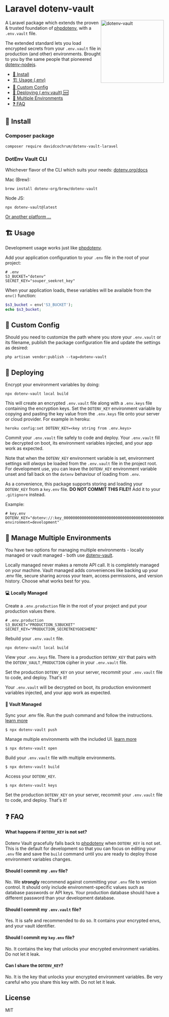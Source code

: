 # Laravel dotenv-vault

<img src="https://raw.githubusercontent.com/motdotla/dotenv/master/dotenv.svg" alt="dotenv-vault" style="float: right;" width="200" />

A Laravel package which extends the proven & trusted foundation of [phpdotenv](https://github.com/vlucas/phpdotenv), with a `.env.vault` file.

The extended standard lets you load encrypted secrets from your `.env.vault` file in production (and other) environments.
Brought to you by the same people that pioneered [dotenv-nodejs](https://github.com/motdotla/dotenv).

* [🌱 Install](#-install)
* [🏗️ Usage (.env)](#-usage)
* [🔧 Custom Config](#-custom-config)
* [🚀 Deploying (.env.vault) 🆕](#-deploying)
* [🌴 Multiple Environments](#-manage-multiple-environments)
* [❓ FAQ](#-faq)

## 🌱 Install

### Composer package
```shell
composer require davidcochrum/dotenv-vault-laravel
```

### DotEnv Vault CLI
Whichever flavor of the CLI which suits your needs: [dotenv.org/docs](https://www.dotenv.org/docs)

Mac (Brew):
```shell
brew install dotenv-org/brew/dotenv-vault
```

Node JS:
```shell
npx dotenv-vault@latest
```

[Or another platform ...](https://www.dotenv.org/docs)

## 🏗️ Usage

Development usage works just like [phpdotenv](https://github.com/vlucas/phpdotenv).

Add your application configuration to your `.env` file in the root of your project:

```shell
# .env
S3_BUCKET="dotenv"
SECRET_KEY="souper_seekret_key"
```

When your application loads, these variables will be available from the `env()` function:

```php
$s3_bucket = env('S3_BUCKET');
echo $s3_bucket;
```

## 🔧 Custom Config

Should you need to customize the path where you store your `.env.vault` or its filename, publish the package
configuration file and update the settings as desired:

```shell
php artisan vendor:publish --tag=dotenv-vault
```

## 🚀 Deploying

Encrypt your environment variables by doing:

```shell
npx dotenv-vault local build
```

This will create an encrypted `.env.vault` file along with a `.env.keys` file containing the encryption keys. Set the `DOTENV_KEY` environment variable by copying and pasting the key value from the `.env.keys` file onto your server or cloud provider. For example in heroku:

```shell
heroku config:set DOTENV_KEY=<key string from .env.keys>
```

Commit your `.env.vault` file safely to code and deploy. Your `.env.vault` fill be decrypted on boot, its environment variables injected, and your app work as expected.

Note that when the `DOTENV_KEY` environment variable is set, environment settings will *always* be loaded from the `.env.vault` file in the project root. For development use, you can leave the `DOTENV_KEY` environment variable unset and fall back on the `dotenv` behaviour of loading from `.env`.

As a convenience, this package supports storing and loading your `DOTENV_KEY` from a `key.env` file.
**DO NOT COMMIT THIS FILE!!** Add it to your `.gitignore` instead.

Example:

```dotenv
# key.env
DOTENV_KEY="dotenv://:key_0000000000000000000000000000000000000000000000000000000000000000@dotenv.local/vault/.env.vault?environment=development"
```

## 🌴 Manage Multiple Environments

You have two options for managing multiple environments - locally managed or vault managed - both use [dotenv-vault](https://github.com/dotenv-org/dotenv-vault).

Locally managed never makes a remote API call. It is completely managed on your machine. Vault managed adds conveniences like backing up your .env file, secure sharing across your team, access permissions, and version history. Choose what works best for you.

#### 💻 Locally Managed

Create a `.env.production` file in the root of your project and put your production values there.

```shell
# .env.production
S3_BUCKET="PRODUCTION_S3BUCKET"
SECRET_KEY="PRODUCTION_SECRETKEYGOESHERE"
```

Rebuild your `.env.vault` file.

```shell
npx dotenv-vault local build
```

View your `.env.keys` file. There is a production `DOTENV_KEY` that pairs with the `DOTENV_VAULT_PRODUCTION` cipher in your `.env.vault` file.

Set the production `DOTENV_KEY` on your server, recommit your `.env.vault` file to code, and deploy. That's it!

Your `.env.vault` will be decrypted on boot, its production environment variables injected, and your app work as expected.

#### 🔐 Vault Managed

Sync your .env file. Run the push command and follow the instructions. [learn more](https://dotenv.org/docs/sync/quickstart)

```
$ npx dotenv-vault push
```

Manage multiple environments with the included UI. [learn more](https://dotenv.org/docs/tutorials/environments)

```
$ npx dotenv-vault open
```

Build your `.env.vault` file with multiple environments.

```
$ npx dotenv-vault build
```

Access your `DOTENV_KEY`.

```
$ npx dotenv-vault keys
```

Set the production `DOTENV_KEY` on your server, recommit your `.env.vault` file to code, and deploy. That's it!

## ❓ FAQ

#### What happens if `DOTENV_KEY` is not set?

Dotenv Vault gracefully falls back to [phpdotenv](https://github.com/vlucas/phpdotenv) when `DOTENV_KEY` is not set. This is the default for development so that you can focus on editing your `.env` file and save the `build` command until you are ready to deploy those environment variables changes.

#### Should I commit my `.env` file?

No. We **strongly** recommend against committing your `.env` file to version control. It should only include environment-specific values such as database passwords or API keys. Your production database should have a different password than your development database.

#### Should I commit my `.env.vault` file?

Yes. It is safe and recommended to do so. It contains your encrypted envs, and your vault identifier.

#### Should I commit my `key.env` file?

No. It contains the key that unlocks your encrypted environment variables. Do not let it leak.

#### Can I share the `DOTENV_KEY`?

No. It is the key that unlocks your encrypted environment variables. Be very careful who you share this key with. Do not let it leak.

## License

MIT
